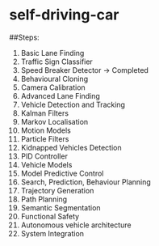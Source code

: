 # self-driving-car


##Steps:
1. Basic Lane Finding
2. Traffic Sign Classifier
3. Speed Breaker Detector -> Completed 
4. Behavioural Cloning
5. Camera Calibration
6. Advanced Lane Finding
7. Vehicle Detection and Tracking
8. Kalman Filters
9. Markov Localisation
10. Motion Models
11. Particle Filters
12. Kidnapped Vehicles Detection
13. PID Controller
14. Vehicle Models
15. Model Predictive Control
16. Search, Prediction, Behaviour Planning
17. Trajectory Generation
18. Path Planning
19. Semantic Segmentation
20. Functional Safety
21. Autonomous vehicle architecture
22. System Integration
